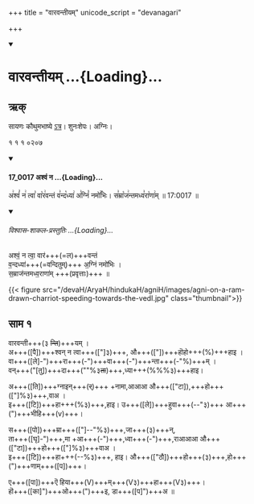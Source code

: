 +++
title = "वारवन्तीयम्"
unicode_script = "devanagari"

+++
<div class="js_include" includetitle="false" newlevelforh1="1" unfilled url="/vedAH_sAma/paravastu-sAma/devaH/agniH/vAravantIyam/">
<details open><summary><h1>वारवन्तीयम् ...{Loading}...</h1></summary>

## ऋक्
सायणः कौथुमभाष्ये [ऽत्र](https://archive.org/details/SamaVedaSanhitaWithSayanabhashyaVolume1SatyavrataSamasrami1874bis_201804/page/n155)। शुनःशेपः। अग्निः।

१ १ १ ०२०७  
<div class="js_include" includetitle="false" newlevelforh1="3" unfilled="" url="/vedAH_sAma/kauthumam/saMhitA/vishvAsa-prastutiH/1_pUrvArchikaH/1/1/17_0017_ashvaM_na.md">
<details open><summary><h4>17_0017 अश्वं न ...{Loading}...</h4></summary>

अ꣢श्वं꣣ न꣢ त्वा꣣ वा꣡र꣢वन्तं व꣣न्द꣡ध्या꣢ अ꣣ग्निं꣡ नमो꣢꣯भिः। स꣣म्रा꣡ज꣢न्तमध्व꣣रा꣡णा꣢म् ॥ 17:0017 ॥

<div class="js_include" newlevelforh1="2" title="विश्वास-शाकल-प्रस्तुतिः" unfilled="" url="/vedAH_Rk/shAkalam/saMhitA/vishvAsa-prastutiH/01/027/01_ashvaM_na.md">
<details open><summary><h6>विश्वास-शाकल-प्रस्तुतिः ...{Loading}...</h6></summary>


अश्वं॒ न त्वा॒ वार॑+++(=ल)+++वन्तं  
व॒न्दध्या॑+++(=वन्दितुम्)+++ अ॒ग्निं नमो॑भिः ।  
स॒म्राज॑न्तमध्व॒राणा॑म्  +++(प्रवृत्ताः)+++ ॥

</details>
</div>
</details>
</div>  

{{< figure src="/devaH/AryaH/hindukaH/agniH/images/agni-on-a-ram-drawn-charriot-speeding-towards-the-vedI.jpg"  class="thumbnail">}}


## साम १
<div caption="रामानुजार्यः 1974 " class="audioEmbed" src="https://archive
.org/download/jaiminIya-sAma-gAna-paravastu-tradition-rAmAnuja/vAravantIyam.mp3"></div>
<div caption="गोपालार्यः 2015  " class="audioEmbed" src="https://archive
.org/download/jaiminIya-sAma-gAna-paravastu-tradition-gopAla-2015/vAravantIyam.mp3"></div>
<div caption="गोपाल-विश्वासयोर् अनुवचनम् 2018 1x" class="audioEmbed" src="https://archive
.org/download/jaiminIya-sAma-gAna-paravastu-tradition-anuvachanam-gopAla-vishvAsa-2018/vAravantIyam.mp3"></div>
<div caption="गोपाल-विश्वासयोर् अनुवचनम् 2018 1.5x" class="audioEmbed" src="https://archive
.org/download/jaiminIya-sAma-gAna-paravastu-tradition-anuvachanam-gopAla-vishvAsa-2018-150p-speed/vAravantIyam.mp3"></div>

वारवन्ती+++(३ ~~न्ति~~)+++यम् ।  
अ+++([पै])+++श्वन् न त्वा+++(["]३)+++, औ+++(["])+++हॊहो+++(%)+++हाइ ।  
वा+++([ले]-")+++रा+++(-")+++वा+++(-")+++न्ता+++(-"%)+++म् ।  
वन्+++("[तु])+++दा+++(""%३~~ता~~)+++,ध्या+++(%%%३)+++हाइ।

अ+++([ति])+++ग्नाइन्+++(~~र्~~)+++ +नामा,आआआ औ+++(["टा]),+++हो+++(["]%३)+++,वाअ ।  
इ+++([टि])+++हा+++(%३)+++,हाइ। उ+++([ले])+++हुवा+++(--"३)+++ आ+++(")+++भीहि+++(v)+++।

स+++([पो])+++म्रा+++(["]--"%३)+++,जा+++(३)+++न्,  
ता+++([घृ]-")+++,मा +आ+++(-")+++,ध्वा+++(-")+++,राआआआ औ+++(["टा])+++हो+++(["]%३)+++वाअ ।  
इ+++([टि])+++हा+++(--%३)+++, हाइ। औ+++(["ठौ])+++हो+++(३)+++,हो+++(")+++णाम्+++([प])+++।

ए+++([पा])+++ऎ हिया+++(V)+++म्+++(V३)+++हा+++(V३)+++।  
हॊ+++([का]")+++ओ+++(")+++इ, डा+++([प]")+++अ ॥  
</details>
</div>